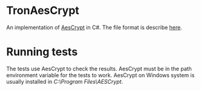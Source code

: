 # TronAesCrypt
An implementation of [AesCrypt](https://www.aescrypt.com/) in C#. The file format is describe [here](https://www.aescrypt.com/aes_file_format.html).

# Running tests
The tests use AesCrypt to check the results. AesCrypt must be in the path environment variable
for the tests to work. AesCrypt on Windows system is usually installed in 
*C:\Program Files\AESCrypt*.
